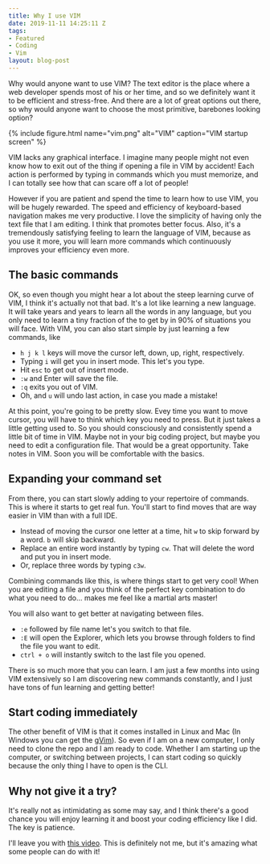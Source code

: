 ```yaml
---
title: Why I use VIM
date: 2019-11-11 14:25:11 Z
tags:
- Featured
- Coding
- Vim
layout: blog-post
---
```


Why would anyone want to use VIM? The text editor is the place where a web developer spends most of his or her time, and so we definitely want it to be efficient and stress-free. And there are a lot of great options out there, so why would anyone want to choose the most primitive, barebones looking option? <!--more--> 

{% include figure.html name="vim.png" alt="VIM" caption="VIM startup screen" %}

VIM lacks any graphical interface. I imagine many people might not even know how to exit out of the thing if opening a file in VIM by accident! Each action is performed by typing in commands which you must memorize, and I can totally see how that can scare off a lot of people! 

However if you are patient and spend the time to learn how to use VIM, you will be hugely rewarded. The speed and efficiency of keyboard-based navigation makes me very productive. I love the simplicity of having only the text file that I am editing. I think that promotes better focus. Also, it's a tremendously satisfying feeling to learn the language of VIM, because as you use it more, you will learn more commands which continuously improves your efficiency even more.

## The basic commands

OK, so even though you might hear a lot about the steep learning curve of VIM, I think it's actually not that bad. It's a lot like learning a new language. It will take years and years to learn all the words in any language, but you only need to learn a tiny fraction of the to get by in 90% of situations you will face. With VIM, you can also start simple by just learning a few commands, like

* `h j k l` keys will move the cursor left, down, up, right, respectively.
* Typing `i` will get you in insert mode. This let's you type. 
* Hit `esc` to get out of insert mode.
* `:w` and Enter will save the file.
* `:q` exits you out of VIM.
* Oh, and `u` will undo last action, in case you made a mistake!  


At this point, you're going to be pretty slow. Evey time you want to move cursor, you will have to think which key you need to press. But it just takes a little getting used to. So you should consciously and consistently spend a little bit of time in VIM. Maybe not in your big coding project, but maybe you need to edit a configuration file. That would be a great opportunity. Take notes in VIM. Soon you will be comfortable with the basics. 

## Expanding your command set

From there, you can start slowly adding to your repertoire of commands. This is where it starts to get real fun. You'll start to find moves that are way easier in VIM than with a full IDE.

* Instead of moving the cursor one letter at a time, hit `w` to skip forward by a word. `b` will skip backward.
* Replace an entire word instantly by typing `cw`. That will delete the word and put you in insert mode.
* Or, replace three words by typing `c3w`.  


Combining commands like this, is where things start to get very cool! When you are editing a file and you think of the perfect key combination to do what you need to do... makes me feel like a martial arts master! 

You will also want to get better at navigating between files. 

* `:e` followed by file name let's you switch to that file.
* `:E` will open the Explorer, which lets you browse through folders to find the file you want to edit.
* `ctrl + o` will instantly switch to the last file you opened.   


There is so much more that you can learn. I am just a few months into using VIM extensively so I am discovering new commands constantly, and I just have tons of fun learning and getting better! 

## Start coding immediately

The other benefit of VIM is that it comes installed in Linux and Mac (In Windows you can get the [gVim](https://www.vim.org/download.php#pc)). So even if I am on a new computer, I only need to clone the repo and I am ready to code. Whether I am starting up the computer, or switching between projects, I can start coding so quickly because the only thing I have to open is the CLI. 

## Why not give it a try?

It's really not as intimidating as some may say, and I think there's a good chance you will enjoy learning it and boost your coding efficiency like I did. The key is patience. 

I'll leave you with [this video](https://www.youtube.com/watch?v=QNAXa0W4OFg). This is definitely not me, but it's amazing what some people can do with it!
